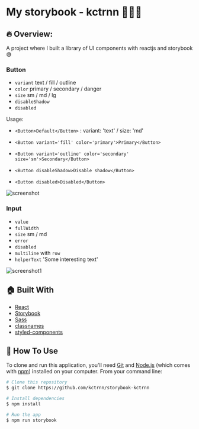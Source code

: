 # My storybook - kctrnn 🧑🏻‍🚀

## 🔥 Overview:
A project where I built a library of UI components with reactjs and storybook 😅

### Button
- `variant` text / fill / outline
- `color` primary / secondary / danger
- `size` sm / md / lg
- `disableShadow`
- `disabled`

Usage: 
- `<Button>Default</Button>` : variant: 'text' / size: 'md'


- `<Button variant='fill' color='primary'>Primary</Button>`


- `<Button variant='outline' color='secondary' size='sm'>Secondary</Button>`

- `<Button disableShadow>Disable shadow</Button>`


- `<Button disabled>Disabled</Button>`

![screenshot](https://user-images.githubusercontent.com/70143270/125038720-f17fec00-e0bf-11eb-91a8-5ef04b766d08.png)

### Input
- `value`
- `fullWidth` 
- `size` sm / md
- `error`
- `disabled`
- `multiline` with `row`
- `helperText` 'Some interesting text'

![screenshot1](https://user-images.githubusercontent.com/70143270/131225776-dcd4004a-13b5-4038-a1bd-f67eed14806e.png)

## 🏠 Built With
- [React](https://reactjs.org/)
- [Storybook](https://storybook.js.org/)
- [Sass](https://sass-lang.com/)
- [classnames](https://www.npmjs.com/package/classnames)
- [styled-components](https://styled-components.com/)

## 📒 How To Use

To clone and run this application, you'll need [Git](https://git-scm.com) and [Node.js](https://nodejs.org/en/download/) (which comes with [npm](http://npmjs.com)) installed on your computer. From your command line:

```bash
# Clone this repository
$ git clone https://github.com/kctrnn/storybook-kctrnn

# Install dependencies
$ npm install

# Run the app
$ npm run storybook
```
